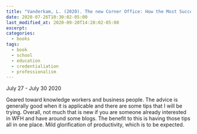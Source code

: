 ```yaml
---
title: "Vanderkam, L. (2020). The new Corner Office: How the Most Successful People Work from Home."
date: 2020-07-26T10:30:02-05:00
last_modified_at: 2020-09-20T14:20:02-05:00
excerpt: 
categories:
  - books
tags:
  - book
  - school
  - education
  - credentialiation
  - professionalism
---
```

July 27 - July 30 2020

Geared toward knowledge workers and business people. The advice is generally good when it is applicable and there are some tips that I will be trying. Overall, not much that is new if you are someone already interested in WFH and have around some blogs. The benefit to this is having those tips all in one place. Mild glorification of productivity, which is to be expected.
